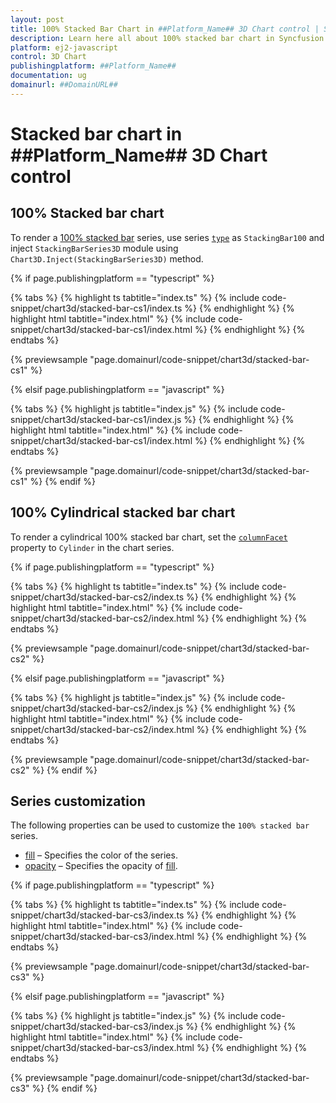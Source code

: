 ```yaml
---
layout: post
title: 100% Stacked Bar Chart in ##Platform_Name## 3D Chart control | Syncfusion
description: Learn here all about 100% stacked bar chart in Syncfusion ##Platform_Name## 3D Chart control of Syncfusion Essential JS 2 and more.
platform: ej2-javascript
control: 3D Chart
publishingplatform: ##Platform_Name##
documentation: ug
domainurl: ##DomainURL##
---
```

# Stacked bar chart in ##Platform_Name## 3D Chart control

## 100% Stacked bar chart

To render a [100% stacked bar](https://www.syncfusion.com/javascript-ui-controls/js-charts/chart-types/100-stacked-bar-chart) series, use series [`type`](../../api/chart3d/series3DModel/#type) as `StackingBar100` and inject `StackingBarSeries3D` module using `Chart3D.Inject(StackingBarSeries3D)` method.

{% if page.publishingplatform == "typescript" %}

{% tabs %}
{% highlight ts tabtitle="index.ts" %}
{% include code-snippet/chart3d/stacked-bar-cs1/index.ts %}
{% endhighlight %}
{% highlight html tabtitle="index.html" %}
{% include code-snippet/chart3d/stacked-bar-cs1/index.html %}
{% endhighlight %}
{% endtabs %}
        
{% previewsample "page.domainurl/code-snippet/chart3d/stacked-bar-cs1" %}

{% elsif page.publishingplatform == "javascript" %}

{% tabs %}
{% highlight js tabtitle="index.js" %}
{% include code-snippet/chart3d/stacked-bar-cs1/index.js %}
{% endhighlight %}
{% highlight html tabtitle="index.html" %}
{% include code-snippet/chart3d/stacked-bar-cs1/index.html %}
{% endhighlight %}
{% endtabs %}

{% previewsample "page.domainurl/code-snippet/chart3d/stacked-bar-cs1" %}
{% endif %}

## 100% Cylindrical stacked bar chart

To render a cylindrical 100% stacked bar chart, set the [`columnFacet`](../../api/chart3d/series3DModel/#columnfacet) property to `Cylinder` in the chart series.

{% if page.publishingplatform == "typescript" %}

{% tabs %}
{% highlight ts tabtitle="index.ts" %}
{% include code-snippet/chart3d/stacked-bar-cs2/index.ts %}
{% endhighlight %}
{% highlight html tabtitle="index.html" %}
{% include code-snippet/chart3d/stacked-bar-cs2/index.html %}
{% endhighlight %}
{% endtabs %}
        
{% previewsample "page.domainurl/code-snippet/chart3d/stacked-bar-cs2" %}

{% elsif page.publishingplatform == "javascript" %}

{% tabs %}
{% highlight js tabtitle="index.js" %}
{% include code-snippet/chart3d/stacked-bar-cs2/index.js %}
{% endhighlight %}
{% highlight html tabtitle="index.html" %}
{% include code-snippet/chart3d/stacked-bar-cs2/index.html %}
{% endhighlight %}
{% endtabs %}

{% previewsample "page.domainurl/code-snippet/chart3d/stacked-bar-cs2" %}
{% endif %}

## Series customization

The following properties can be used to customize the `100% stacked bar` series.

* [fill](../../api/chart3d/series3DModel/#fill) – Specifies the color of the series.
* [opacity](../../api/chart3d/series3DModel/#opacity) – Specifies the opacity of [fill](../../api/chart3d/series3DModel/#fill).

{% if page.publishingplatform == "typescript" %}

{% tabs %}
{% highlight ts tabtitle="index.ts" %}
{% include code-snippet/chart3d/stacked-bar-cs3/index.ts %}
{% endhighlight %}
{% highlight html tabtitle="index.html" %}
{% include code-snippet/chart3d/stacked-bar-cs3/index.html %}
{% endhighlight %}
{% endtabs %}
        
{% previewsample "page.domainurl/code-snippet/chart3d/stacked-bar-cs3" %}

{% elsif page.publishingplatform == "javascript" %}

{% tabs %}
{% highlight js tabtitle="index.js" %}
{% include code-snippet/chart3d/stacked-bar-cs3/index.js %}
{% endhighlight %}
{% highlight html tabtitle="index.html" %}
{% include code-snippet/chart3d/stacked-bar-cs3/index.html %}
{% endhighlight %}
{% endtabs %}

{% previewsample "page.domainurl/code-snippet/chart3d/stacked-bar-cs3" %}
{% endif %}
